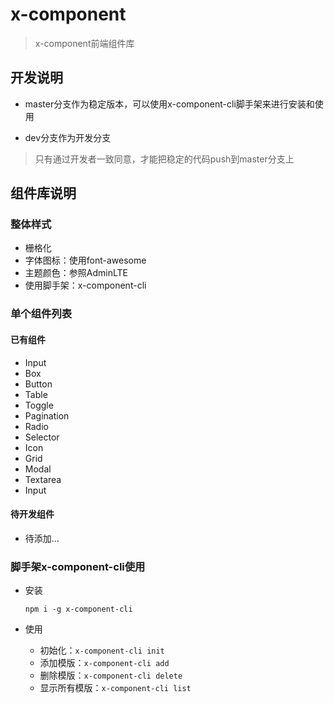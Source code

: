 # x-component

> x-component前端组件库

## 开发说明

- master分支作为稳定版本，可以使用x-component-cli脚手架来进行安装和使用

- dev分支作为开发分支

> 只有通过开发者一致同意，才能把稳定的代码push到master分支上

## 组件库说明

### 整体样式

- 栅格化
- 字体图标：使用font-awesome
- 主题颜色：参照AdminLTE
- 使用脚手架：x-component-cli

### 单个组件列表

#### 已有组件

- Input
- Box
- Button
- Table
- Toggle
- Pagination
- Radio
- Selector
- Icon
- Grid
- Modal
- Textarea
- Input

#### 待开发组件

- 待添加...

### 脚手架x-component-cli使用

- 安装

    ```npm i -g x-component-cli```

- 使用
    - 初始化：```x-component-cli init```
    - 添加模版：```x-component-cli add```
    - 删除模版：```x-component-cli delete```
    - 显示所有模版：```x-component-cli list```
